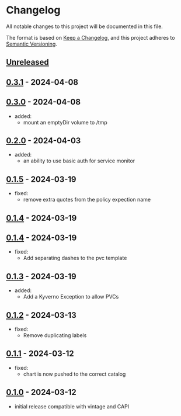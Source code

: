 # Changelog

All notable changes to this project will be documented in this file.

The format is based on [Keep a Changelog](https://keepachangelog.com/en/1.0.0/),
and this project adheres to [Semantic Versioning](https://semver.org/spec/v2.0.0.html).

## [Unreleased]

## [0.3.1] - 2024-04-08

## [0.3.0] - 2024-04-08
- added:
    - mount an emptyDir volume to /tmp
## [0.2.0] - 2024-04-03
- added:
    - an ability to use basic auth for service monitor

## [0.1.5] - 2024-03-19
- fixed:
    - remove extra quotes from the policy expection name
## [0.1.4] - 2024-03-19

## [0.1.4] - 2024-03-19
- fixed:
    - Add separating dashes to the pvc template
## [0.1.3] - 2024-03-19
- added:
    - Add a Kyverno Exception to allow PVCs
## [0.1.2] - 2024-03-13
- fixed:
  - Remove duplicating labels

## [0.1.1] - 2024-03-12

- fixed:
  - chart is now pushed to the correct catalog

## [0.1.0] - 2024-03-12

- initial release compatible with vintage and CAPI

[Unreleased]: https://github.com/giantswarm/zot/compare/v0.3.1...HEAD
[0.3.1]: https://github.com/giantswarm/zot/compare/v0.3.0...v0.3.1
[0.3.0]: https://github.com/giantswarm/zot/compare/v0.2.0...v0.3.0
[0.2.0]: https://github.com/giantswarm/zot/compare/v0.1.5...v0.2.0
[0.1.5]: https://github.com/giantswarm/zot/compare/v0.1.4...v0.1.5
[0.1.4]: https://github.com/giantswarm/zot/compare/v0.1.4...v0.1.4
[0.1.4]: https://github.com/giantswarm/zot/compare/v0.1.3...v0.1.4
[0.1.3]: https://github.com/giantswarm/zot/compare/v0.1.2...v0.1.3
[0.1.2]: https://github.com/giantswarm/zot/compare/v0.1.1...v0.1.2
[0.1.1]: https://github.com/giantswarm/zot/compare/v0.1.0...v0.1.1
[0.1.0]: https://github.com/giantswarm/zot/releases/tag/v0.1.0
